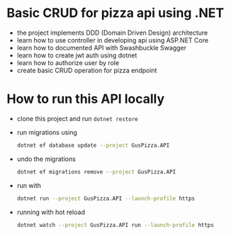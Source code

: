 # Basic CRUD for pizza api using .NET

- the project implements DDD (Domain Driven Design) architecture
- learn how to use controller in developing api using ASP.NET Core
- learn how to documented API with Swashbuckle Swagger
- learn how to create jwt auth using dotnet
- learn how to authorize user by role
- create basic CRUD operation for pizza endpoint

# How to run this API locally

- clone this project and run `dotnet restore`

- run migrations using

  ```bash
  dotnet ef database update --project GusPizza.API
  ```

- undo the migrations

  ```bash
  dotnet ef migrations remove --project GusPizza.API
  ```

- run with

  ```bash
  dotnet run --project GusPizza.API --launch-profile https
  ```

- running with hot reload

  ```bash
  dotnet watch --project GusPizza.API run --launch-profile https
  ```
